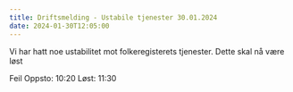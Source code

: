 ```yaml
---
title: Driftsmelding - Ustabile tjenester 30.01.2024
date: 2024-01-30T12:05:00
---
```

Vi har hatt noe ustabilitet mot folkeregisterets tjenester. Dette skal nå være løst

Feil Oppsto: 10:20  Løst: 11:30
